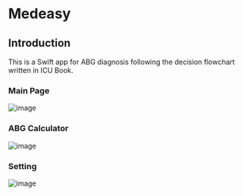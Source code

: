 # Medeasy
## Introduction
This is a Swift app for ABG diagnosis following the decision flowchart written in ICU Book.
### Main Page
![image](https://github.com/altis5526/Medeasy/assets/40194798/13edece3-2584-43c6-a5a8-cc4815394924)
### ABG Calculator
![image](https://github.com/altis5526/Medeasy/assets/40194798/ea09c89b-d6f2-43e4-823b-7165ffd5a776)
### Setting
![image](https://github.com/altis5526/Medeasy/assets/40194798/4509a9c7-e579-44b3-a421-6555315b7744)

